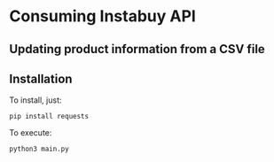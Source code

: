 # Consuming Instabuy API


## Updating product information from a CSV file

## Installation

To install, just:

``` 
pip install requests
```

To execute:

``` 
python3 main.py
```
